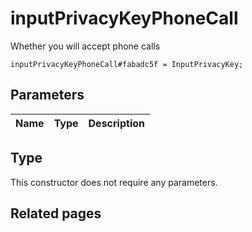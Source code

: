 # inputPrivacyKeyPhoneCall
Whether you will accept phone calls

```
inputPrivacyKeyPhoneCall#fabadc5f = InputPrivacyKey;
```

## Parameters
| Name | Type | Description |
| ---- | :----: | ----------- |


## Type
This constructor does not require any parameters.

## Related pages
